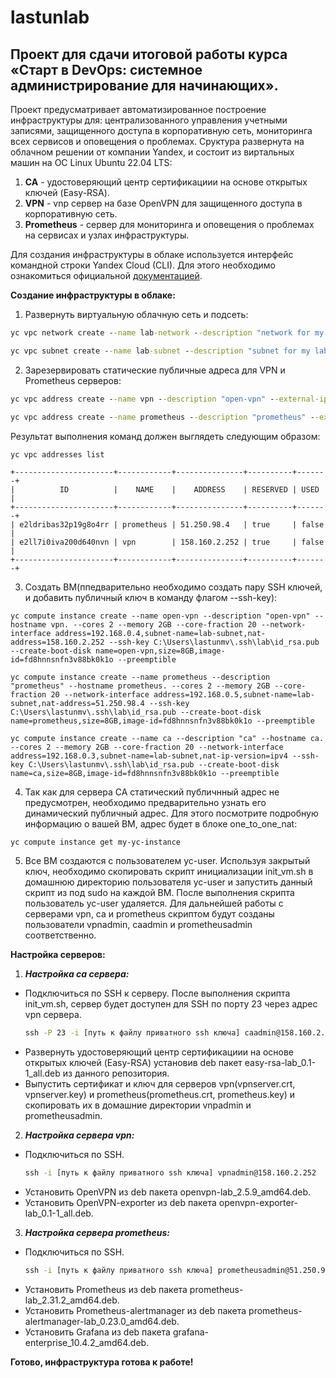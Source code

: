 # lastunlab
## Проект для сдачи итоговой работы курса «Старт в DevOps: системное администрирование для начинающих».
Проект предусматривает автоматизированное построение инфраструктуры для: централизованного управления учетными записями, защищенного доступа в корпоративную сеть, мониторинга всех сервисов и оповещения о проблемах.
 Сруктура развернута на облачном решении от компании Yandex, и состоит из виртальных машин на ОС Linux Ubuntu 22.04 LTS:
 1) **CA** - удостоверяющий центр сертификациии на основе открытых ключей (Easy-RSA).
 2) **VPN** - vnp сервер на базе OpenVPN для защищенного доступа в корпоративную сеть.
 3) **Prometheus** - сервер для мониторинга и оповещения о проблемах на сервисах и узлах инфраструктуры.
     
 Для создания инфраструктуры в облаке используется интерфейс командной строки Yandex Cloud (CLI). Для этого необходимо ознакомиться официальной [документацией](https://yandex.cloud/ru/docs/cli/quickstart).

**Cоздание инфраструктуры в облаке:** 
1) Развернуть виртуальную облачную сеть и подсеть: 
 ```cmd
yc vpc network create --name lab-network --description "network for my lab"
```
```cmd
yc vpc subnet create --name lab-subnet --description "subnet for my lab" --range 192.168.0.0/24 --network-name lab-network
```
2) Зарезервировать статические публичные адреса для VPN и Prometheus серверов:
```cmd
yc vpc address create --name vpn --description "open-vpn" --external-ipv4 zone=ru-central1-b
```
```cmd
yc vpc address create --name prometheus --description "prometheus" --external-ipv4 zone=ru-central1-b
```
Результат выполнения команд должен выглядеть следующим образом:
```cmd
yc vpc addresses list
```
```
+----------------------+------------+---------------+----------+-------+
|          ID          |    NAME    |    ADDRESS    | RESERVED | USED  |
+----------------------+------------+---------------+----------+-------+
| e2ldribas32p19g8o4rr | prometheus | 51.250.98.4   | true     | false |
| e2ll7i0iva200d640nvn | vpn        | 158.160.2.252 | true     | false |
+----------------------+------------+---------------+----------+-------+
```
3) Создать ВМ(ппедварительно необходимо создать пару SSH ключей, и добавить публичный ключ в команду флагом --ssh-key):
```
yc compute instance create --name open-vpn --description "open-vpn" --hostname vpn. --cores 2 --memory 2GB --core-fraction 20 --network-interface address=192.168.0.4,subnet-name=lab-subnet,nat-address=158.160.2.252 --ssh-key C:\Users\lastunmv\.ssh\lab\id_rsa.pub --create-boot-disk name=open-vpn,size=8GB,image-id=fd8hnnsnfn3v88bk0k1o --preemptible
```
```
yc compute instance create --name prometheus --description "prometheus" --hostname prometheus. --cores 2 --memory 2GB --core-fraction 20 --network-interface address=192.168.0.5,subnet-name=lab-subnet,nat-address=51.250.98.4 --ssh-key C:\Users\lastunmv\.ssh\lab\id_rsa.pub --create-boot-disk name=prometheus,size=8GB,image-id=fd8hnnsnfn3v88bk0k1o --preemptible
```
```
yc compute instance create --name ca --description "ca" --hostname ca. --cores 2 --memory 2GB --core-fraction 20 --network-interface address=192.168.0.3,subnet-name=lab-subnet,nat-ip-version=ipv4 --ssh-key C:\Users\lastunmv\.ssh\lab\id_rsa.pub --create-boot-disk name=ca,size=8GB,image-id=fd8hnnsnfn3v88bk0k1o --preemptible
```
4) Так как для сервера CA статический публичнный адрес не предусмотрен, необходимо предварительно узнать его динамический публичный адрес. Для этого посмотрите подробную информацию о вашей ВМ, адрес будет в блоке one_to_one_nat:
```
yc compute instance get my-yc-instance
```
5) Все ВМ создаются с пользователем yc-user. Используя закрытый ключ, необходимо скопировать скрипт инициализации init_vm.sh в домашнюю директорию пользователя yc-user и запустить данный скрипт из под sudo на каждой ВМ. После выполнения скрипта пользователь yc-user удаляется. Для дальнейшей работы с серверами vpn, ca и prometheus скриптом будут созданы пользователи vpnadmin, caadmin и prometheusadmin соответственно.

**Настройка серверов:**
1) ***Настройка ca серверa:***
  + Подключиться по SSH к серверу. После выполнения скрипта init_vm.sh, сервер будет доступен для SSH по порту 23 через адрес vpn сервера.
    ```cmd
    ssh -P 23 -i [путь к файлу приватного ssh ключа] caadmin@158.160.2.252
    ```
  + Развернуть удостоверяющий центр сертификациии на основе открытых ключей (Easy-RSA) установив deb пакет easy-rsa-lab_0.1-1_all.deb из данного репозитория.
  + Выпустить сертификат и ключ для серверов vpn(vpnserver.crt, vpnserver.key) и prometheus(prometheus.crt, prometheus.key) и скопировать их в домашние директории vnpadmin и prometheusadmin.
2) ***Настройка сервера vpn:***
  + Подключиться по SSH.
    ```cmd
    ssh -i [путь к файлу приватного ssh ключа] vpnadmin@158.160.2.252
    ```
  + Установить OpenVPN из deb пакета openvpn-lab_2.5.9_amd64.deb.
  + Установить OpenVPN-exporter из deb пакета openvpn-exporter-lab_0.1-1_all.deb.
3) ***Настройка сервера prometheus:***
  + Подключиться по SSH.
    ```cmd
    ssh -i [путь к файлу приватного ssh ключа] prometheusadmin@51.250.98.4
    ```
  + Установить Prometheus из deb пакета prometheus-lab_2.31.2_amd64.deb.
  + Установить Prometheus-alertmanager из deb пакета prometheus-alertmanager-lab_0.23.0_amd64.deb.
  + Установить Grafana из deb пакета grafana-enterprise_10.4.2_amd64.deb.

**Готово, инфраструктура готова к работе!**

